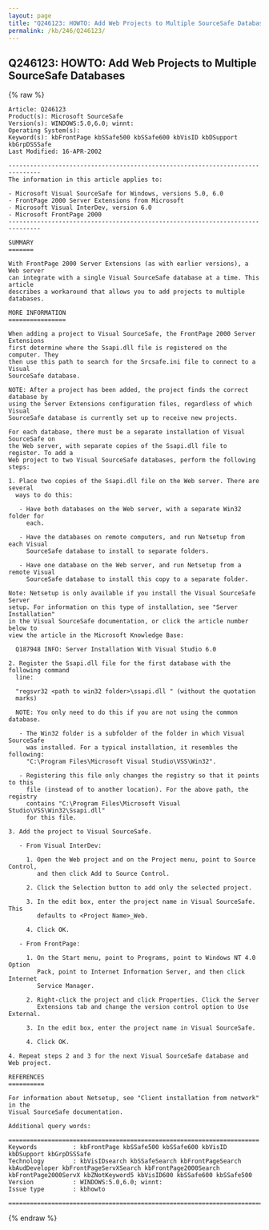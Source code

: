 ```yaml
---
layout: page
title: "Q246123: HOWTO: Add Web Projects to Multiple SourceSafe Databases"
permalink: /kb/246/Q246123/
---
```


## Q246123: HOWTO: Add Web Projects to Multiple SourceSafe Databases

{% raw %}

	Article: Q246123
	Product(s): Microsoft SourceSafe
	Version(s): WINDOWS:5.0,6.0; winnt:
	Operating System(s): 
	Keyword(s): kbFrontPage kbSSafe500 kbSSafe600 kbVisID kbDSupport kbGrpDSSSafe
	Last Modified: 16-APR-2002
	
	-------------------------------------------------------------------------------
	The information in this article applies to:
	
	- Microsoft Visual SourceSafe for Windows, versions 5.0, 6.0 
	- FrontPage 2000 Server Extensions from Microsoft 
	- Microsoft Visual InterDev, version 6.0 
	- Microsoft FrontPage 2000 
	-------------------------------------------------------------------------------
	
	SUMMARY
	=======
	
	With FrontPage 2000 Server Extensions (as with earlier versions), a Web server
	can integrate with a single Visual SourceSafe database at a time. This article
	describes a workaround that allows you to add projects to multiple databases.
	
	MORE INFORMATION
	================
	
	When adding a project to Visual SourceSafe, the FrontPage 2000 Server Extensions
	first determine where the Ssapi.dll file is registered on the computer. They
	then use this path to search for the Srcsafe.ini file to connect to a Visual
	SourceSafe database.
	
	NOTE: After a project has been added, the project finds the correct database by
	using the Server Extensions configuration files, regardless of which Visual
	SourceSafe database is currently set up to receive new projects.
	
	For each database, there must be a separate installation of Visual SourceSafe on
	the Web server, with separate copies of the Ssapi.dll file to register. To add a
	Web project to two Visual SourceSafe databases, perform the following steps:
	
	1. Place two copies of the Ssapi.dll file on the Web server. There are several
	  ways to do this:
	
	   - Have both databases on the Web server, with a separate Win32 folder for
	     each.
	
	   - Have the databases on remote computers, and run Netsetup from each Visual
	     SourceSafe database to install to separate folders.
	
	   - Have one database on the Web server, and run Netsetup from a remote Visual
	     SourceSafe database to install this copy to a separate folder.
	
	Note: Netsetup is only available if you install the Visual SourceSafe Server
	setup. For information on this type of installation, see "Server Installation"
	in the Visual SourceSafe documentation, or click the article number below to
	view the article in the Microsoft Knowledge Base:
	
	  Q187948 INFO: Server Installation With Visual Studio 6.0
	
	2. Register the Ssapi.dll file for the first database with the following command
	  line:
	
	  "regsvr32 <path to win32 folder>\ssapi.dll " (without the quotation
	  marks)
	
	  NOTE: You only need to do this if you are not using the common database.
	
	   - The Win32 folder is a subfolder of the folder in which Visual SourceSafe
	     was installed. For a typical installation, it resembles the following:
	     "C:\Program Files\Microsoft Visual Studio\VSS\Win32".
	
	   - Registering this file only changes the registry so that it points to this
	     file (instead of to another location). For the above path, the registry
	     contains "C:\Program Files\Microsoft Visual Studio\VSS\Win32\Ssapi.dll"
	     for this file.
	
	3. Add the project to Visual SourceSafe.
	
	   - From Visual InterDev:
	
	     1. Open the Web project and on the Project menu, point to Source Control,
	        and then click Add to Source Control.
	
	     2. Click the Selection button to add only the selected project.
	
	     3. In the edit box, enter the project name in Visual SourceSafe. This
	        defaults to <Project Name>_Web.
	
	     4. Click OK.
	
	   - From FrontPage:
	
	     1. On the Start menu, point to Programs, point to Windows NT 4.0 Option
	        Pack, point to Internet Information Server, and then click Internet
	        Service Manager.
	
	     2. Right-click the project and click Properties. Click the Server
	        Extensions tab and change the version control option to Use External.
	
	     3. In the edit box, enter the project name in Visual SourceSafe.
	
	     4. Click OK.
	
	4. Repeat steps 2 and 3 for the next Visual SourceSafe database and Web project.
	
	REFERENCES
	==========
	
	For information about Netsetup, see "Client installation from network" in the
	Visual SourceSafe documentation.
	
	Additional query words:
	
	======================================================================
	Keywords          : kbFrontPage kbSSafe500 kbSSafe600 kbVisID kbDSupport kbGrpDSSSafe 
	Technology        : kbVisIDsearch kbSSafeSearch kbFrontPageSearch kbAudDeveloper kbFrontPageServXSearch kbFrontPage2000Search kbFrontPage2000ServX kbZNotKeyword5 kbVisID600 kbSSafe600 kbSSafe500
	Version           : WINDOWS:5.0,6.0; winnt:
	Issue type        : kbhowto
	
	=============================================================================
	

{% endraw %}

